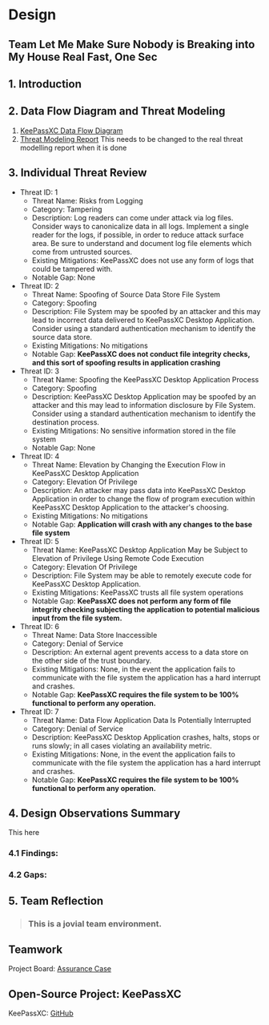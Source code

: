 # Design

## Team Let Me Make Sure Nobody is Breaking into My House Real Fast, One Sec

## 1. Introduction

## 2. Data Flow Diagram and Threat Modeling
  1. [KeePassXC Data Flow Diagram](Design/README.md)
  2. [Threat Modeling Report](https://htmlpreview.github.io/?https://github.com/JCKelley-CYBR/CYBR-8420-SoftwareAssurance/blob/main/Design/Report.htm) This needs to be changed to the real threat modelling report when it is done
## 3. Individual Threat Review
- Threat ID: 1
  - Threat Name: Risks from Logging
  - Category: Tampering
  - Description: Log readers can come under attack via log files. Consider ways to canonicalize data in all logs. Implement a single reader for the logs, if possible, in order to reduce attack surface area. Be sure to understand and document log file elements which come from untrusted sources.
  - Existing Mitigations: KeePassXC does not use any form of logs that could be tampered with.
  - Notable Gap: None
- Threat ID: 2
  - Threat Name: Spoofing of Source Data Store File System
  - Category: Spoofing
  - Description: File System may be spoofed by an attacker and this may lead to incorrect data delivered to KeePassXC Desktop Application. Consider using a standard authentication mechanism to identify the source data store.
  - Existing Mitigations: No mitigations
  - Notable Gap: **KeePassXC does not conduct file integrity checks, and this sort of spoofing results in application crashing**
- Threat ID: 3
  - Threat Name: Spoofing the KeePassXC Desktop Application Process
  - Category: Spoofing
  - Description: KeePassXC Desktop Application may be spoofed by an attacker and this may lead to information disclosure by File System. Consider using a standard authentication mechanism to identify the destination process.
  - Existing Mitigations: No sensitive information stored in the file system
  - Notable Gap: None
- Threat ID: 4
  - Threat Name: Elevation by Changing the Execution Flow in KeePassXC Desktop Application
  - Category: Elevation Of Privilege
  - Description: An attacker may pass data into KeePassXC Desktop Application in order to change the flow of program execution within KeePassXC Desktop Application to the attacker's choosing.
  - Existing Mitigations: No mitigations
  - Notable Gap: **Application will crash with any changes to the base file system**
- Threat ID: 5
  - Threat Name: KeePassXC Desktop Application May be Subject to Elevation of Privilege Using Remote Code Execution
  - Category: Elevation Of Privilege
  - Description: File System may be able to remotely execute code for KeePassXC Desktop Application.
  - Existing Mitigations: KeePassXC trusts all file system operations
  - Notable Gap: **KeePassXC does not perform any form of file integrity checking subjecting the application to potential malicious input from the file system.**
- Threat ID: 6
  - Threat Name: Data Store Inaccessible
  - Category: Denial of Service
  - Description: An external agent prevents access to a data store on the other side of the trust boundary.
  - Existing Mitigations: None, in the event the application fails to communicate with the file system the application has a hard interrupt and crashes.
  - Notable Gap: **KeePassXC requires the file system to be 100% functional to perform any operation.**
- Threat ID: 7
  - Threat Name: Data Flow Application Data Is Potentially Interrupted
  - Category: Denial of Service
  - Description: KeePassXC Desktop Application crashes, halts, stops or runs slowly; in all cases violating an availability metric.
  - Existing Mitigations: None, in the event the application fails to communicate with the file system the application has a hard interrupt and crashes.
  - Notable Gap: **KeePassXC requires the file system to be 100% functional to perform any operation.**
## 4. Design Observations Summary
This here
### 4.1 Findings:

### 4.2 Gaps:

## 5. Team Reflection

> ### This is a __jovial__ team environment.

## Teamwork

Project Board: [Assurance Case](https://github.com/users/JCKelley-CYBR/projects/3/views/1)

## Open-Source Project: KeePassXC

KeePassXC: [GitHub](https://github.com/keepassxreboot/keepassxc)
